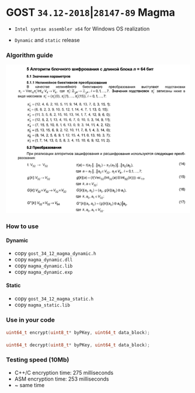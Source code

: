 # GOST ```34.12-2018```|```28147-89``` Magma

+ ```Intel syntax assembler x64``` for Windows OS realization

+ ```Dynamic``` and ```static``` release

### Algorithm guide

![alt text](/img/magma.png)

### How to use

#### Dynamic

+ copy ```gost_34_12_magma_dynamic.h```
+ copy ```magma_dynamic.dll```
+ copy ```magma_dynamic.lib```
+ copy ```magma_dynamic.exp```

#### Static

+ copy ```gost_34_12_magma_static.h```
+ copy ```magma_static.lib```

### Use in your code

```C++
uint64_t encrypt(uint8_t* byPKey, uint64_t data_block);

uint64_t decrypt(uint8_t* byPKey, uint64_t data_block); 
```

### Testing speed (10Mb)

+ C++/C encryption time: 275 milliseconds
+ ASM encryption time: 253 milliseconds
+ ~ same time
